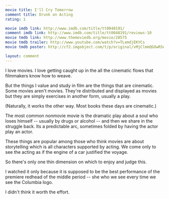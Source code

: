 ```yaml
---
movie title: I'll Cry Tomorrow
comment title: Drunk on Acting
rating: 1

movie imdb link: http://www.imdb.com/title/tt0048191/
comment imdb link: http://www.imdb.com/title/tt0048191/reviews-10
movie tmdb link: http://www.themoviedb.org/movie/28575
movie tmdb trailer: http://www.youtube.com/watch?v=TLemdjEKYCs
movie tmdb poster: http://cf2.imgobject.com/t/p/original/vMjClmmQGOwRSegIN4JvYhmTnBQ.jpg

layout: comment
---
```


I love movies. I love getting caught up in the all the cinematic flows that filmmakers know how to weave.

But the things I value and study in film are the things that are cinematic. Some movies aren't movies. They're distributed and displayed as movies but they are simply exercises in another form, usually a play.

(Naturally, it works the other way. Most books these days are cinematic.)

The most common nonmovie movie is the dramatic play about a soul who loses himself -- usually by drugs or alcohol -- and then we share in the struggle back. Its a predictable arc, sometimes folded by having the actor play an actor.

These things are popular among those who think movies are about storytelling which is all characters supported by acting. We come only to see the acting as if the engine of a car justified the voyage.

So there's only one thin dimension on which to enjoy and judge this.

I watched it only because it is supposed to be the best performance of the premiere redhead of the middle period -- she who we see every time we see the Columbia logo.

I didn't think it worth the effort.